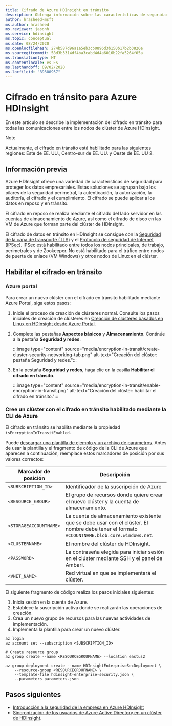 ```yaml
---
title: Cifrado de Azure HDInsight en tránsito
description: Obtenga información sobre las características de seguridad para proporcionar cifrado en tránsito para el clúster de Azure HDInsight.
author: hrasheed-msft
ms.author: hrasheed
ms.reviewer: jasonh
ms.service: hdinsight
ms.topic: conceptual
ms.date: 08/24/2020
ms.openlocfilehash: 274b587d96a1a5eb3cb0896d3b150b17b2b3820e
ms.sourcegitcommit: 58d3b3314df4ba3cabd4d4a6016b22fa5264f05a
ms.translationtype: HT
ms.contentlocale: es-ES
ms.lasthandoff: 09/02/2020
ms.locfileid: "89300957"
---
```

# <a name="encryption-in-transit-for-azure-hdinsight"></a>Cifrado en tránsito para Azure HDInsight

En este artículo se describe la implementación del cifrado en tránsito para todas las comunicaciones entre los nodos de clúster de Azure HDInsight.

> [!Note]
> Actualmente, el cifrado en tránsito está habilitado para las siguientes regiones: Este de EE. UU., Centro-sur de EE. UU. y Oeste de EE. UU 2. 

## <a name="background"></a>Información previa

Azure HDInsight ofrece una variedad de características de seguridad para proteger los datos empresariales. Estas soluciones se agrupan bajo los pilares de la seguridad perimetral, la autenticación, la autorización, la auditoría, el cifrado y el cumplimiento. El cifrado se puede aplicar a los datos en reposo y en tránsito.

El cifrado en reposo se realiza mediante el cifrado del lado servidor en las cuentas de almacenamiento de Azure, así como el cifrado de disco en las VM de Azure que forman parte del clúster de HDInsight.

El cifrado de datos en tránsito en HDInsight se consigue con la [Seguridad de la capa de transporte (TLS)](https://en.wikipedia.org/wiki/Transport_Layer_Security) y el [Protocolo de seguridad de Internet (IPSec)](https://en.wikipedia.org/wiki/IPsec). IPSec está habilitado entre todos los nodos principales, de trabajo, perimetrales y de Zookeeper. No está habilitado para el tráfico entre nodos de puerta de enlace (VM Windows) y otros nodos de Linux en el clúster.

## <a name="enable-encryption-in-transit"></a>Habilitar el cifrado en tránsito

### <a name="azure-portal"></a>Azure portal

Para crear un nuevo clúster con el cifrado en tránsito habilitado mediante Azure Portal, siga estos pasos:

1. Inicie el proceso de creación de clústeres normal. Consulte los pasos iniciales de creación de clústeres en [Creación de clústeres basados en Linux en HDInsight desde Azure Portal](../hdinsight-hadoop-create-linux-clusters-portal.md).
1. Complete las pestañas **Aspectos básicos** y **Almacenamiento**. Continúe a la pestaña **Seguridad y redes**.

    :::image type="content" source="media/encryption-in-transit/create-cluster-security-networking-tab.png" alt-text="Creación del clúster: pestaña Seguridad y redes.":::

1. En la pestaña **Seguridad y redes**, haga clic en la casilla **Habilitar el cifrado en tránsito**.

    :::image type="content" source="media/encryption-in-transit/enable-encryption-in-transit.png" alt-text="Creación del clúster: habilitar el cifrado en tránsito.":::

### <a name="create-a-cluster-with-encryption-in-transit-enabled-through-the-azure-cli"></a>Cree un clúster con el cifrado en tránsito habilitado mediante la CLI de Azure

El cifrado en tránsito se habilita mediante la propiedad `isEncryptionInTransitEnabled`.

Puede [descargar una plantilla de ejemplo y un archivo de parámetros](https://github.com/Azure-Samples/hdinsight-enterprise-security). Antes de usar la plantilla y el fragmento de código de la CLI de Azure que aparecen a continuación, reemplace estos marcadores de posición por sus valores correctos:

| Marcador de posición | Descripción |
|---|---|
| `<SUBSCRIPTION_ID>` | Identificador de la suscripción de Azure |
| `<RESOURCE_GROUP>` | El grupo de recursos donde quiere crear el nuevo clúster y la cuenta de almacenamiento. |
| `<STORAGEACCOUNTNAME>` | La cuenta de almacenamiento existente que se debe usar con el clúster. El nombre debe tener el formato `ACCOUNTNAME.blob.core.windows.net`. |
| `<CLUSTERNAME>` | El nombre del clúster de HDInsight. |
| `<PASSWORD>` | La contraseña elegida para iniciar sesión en el clúster mediante SSH y el panel de Ambari. |
| `<VNET_NAME>` | Red virtual en que se implementará el clúster. |

El siguiente fragmento de código realiza los pasos iniciales siguientes:

1. Inicia sesión en la cuenta de Azure.
1. Establece la suscripción activa donde se realizarán las operaciones de creación.
1. Crea un nuevo grupo de recursos para las nuevas actividades de implementación.
1. Implementa la plantilla para crear un nuevo clúster.

```azurecli
az login
az account set --subscription <SUBSCRIPTION_ID>

# Create resource group
az group create --name <RESOURCEGROUPNAME> --location eastus2

az group deployment create --name HDInsightEnterpriseSecDeployment \
    --resource-group <RESOURCEGROUPNAME> \
    --template-file hdinsight-enterprise-security.json \
    --parameters parameters.json
```

## <a name="next-steps"></a>Pasos siguientes

* [Introducción a la seguridad de la empresa en Azure HDInsight](hdinsight-security-overview.md)
* [Sincronización de los usuarios de Azure Active Directory en un clúster de HDInsight](../disk-encryption.md).
